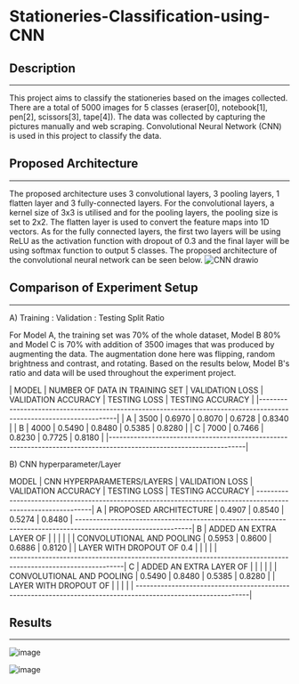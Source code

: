 # Stationeries-Classification-using-CNN

## Description 
----------------------------------------------------------------------------------------------------------------------
This project aims to classify the stationeries based on the images collected. There are a total of 5000 images for 5 classes (eraser[0], notebook[1], pen[2], scissors[3], tape[4]). The data was collected by capturing the pictures manually and web scraping. Convolutional Neural Network (CNN) is used in this project to classify the data. 

## Proposed Architecture
----------------------------------------------------------------------------------------------------------------------
The proposed architecture uses 3 convolutional layers, 3 pooling layers, 1 flatten layer and 3 fully-connected layers. For the convolutional layers, a kernel size of 3x3 is utilised and for the pooling layers, the pooling size is set to 2x2. The flatten layer is used to convert the feature maps into 1D vectors. As for the fully connected layers, the first two layers will be using ReLU as the activation function with dropout of 0.3 and the final layer will be using softmax function to output 5 classes. The proposed architecture of the convolutional neural network can be seen below.
![CNN drawio](https://github.com/eethiing/Stationeries-Classification/assets/85276977/a4c8e20c-c0b6-476a-a571-1f0a3e187816)

## Comparison of Experiment Setup
----------------------------------------------------------------------------------------------------------------------
A) Training : Validation : Testing Split Ratio

For Model A, the training set was 70% of the whole dataset, Model B 80% and Model C is 70% with addition of 3500 images that was produced by augmenting the data. The augmentation done here was flipping, random brightness and contrast, and rotating. Based on the results below, Model B's ratio and data will be used throughout the experiment project.

| MODEL   | NUMBER OF DATA IN TRAINING SET | VALIDATION LOSS | VALIDATION ACCURACY | TESTING LOSS | TESTING ACCURACY |
|--------------------------------------------------------------------------------------------------------------------|
| A	    | 3500	                         |     0.6970      |        0.8070	     |    0.6728	  |     0.8340       |
| B	    | 4000	                         |     0.5490      |        0.8480	     |    0.5385	  |     0.8280       |
| C	    | 7000	                         |     0.7466	 |        0.8230	     |    0.7725	  |     0.8180       |
|--------------------------------------------------------------------------------------------------------------------|

B) CNN hyperparameter/Layer

MODEL	| CNN HYPERPARAMETERS/LAYERS | VALIDATION LOSS | VALIDATION ACCURACY	| TESTING LOSS | TESTING ACCURACY |
--------------------------------------------------------------------------------------------------------------|
A	    | PROPOSED ARCHITECTURE	     |     0.4907	     |       0.8540	        |    0.5274	   |      0.8480      |
--------------------------------------------------------------------------------------------------------------|
B	    | ADDED AN EXTRA LAYER OF    |                 |                      |              |                  |
      | CONVOLUTIONAL AND POOLING  |    0.5953       |       0.8600	        |    0.6886	   |      0.8120      |
      | LAYER WITH DROPOUT OF 0.4	 |                 |                      |              |                  |	
--------------------------------------------------------------------------------------------------------------|
C     |	ADDED AN EXTRA LAYER OF    |                 |                      |              |                  |
      | CONVOLUTIONAL AND POOLING  |     0.5490      |       0.8480	        |    0.5385	   |    	0.8280      |
      | LAYER WITH DROPOUT OF      |                 |                      |              |                  |
--------------------------------------------------------------------------------------------------------------|

## Results
----------------------------------------------------------------------------------------------------------------------
![image](https://github.com/eethiing/Stationeries-Classification/assets/85276977/9d9ed63c-4924-4c52-bca2-6c731f037e58)

![image](https://github.com/eethiing/Stationeries-Classification/assets/85276977/5d4437cd-1b4d-4224-b336-7dcc86aa61c0)




